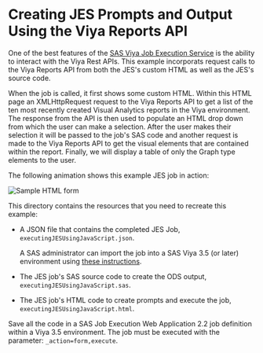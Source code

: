 # Creating JES Prompts and Output Using the Viya Reports API

One of the best features of the [SAS Viya Job Execution Service](https://go.documentation.sas.com/?cdcId=jobexeccdc&cdcVersion=2.2&docsetId=jobexecug&docsetTarget=titlepage.htm&locale=en#p0izfftsr05kf6n1barcj6t2pxid) is the ability to interact with the Viya Rest APIs.  This example incorporats request calls to the Viya Reports API from both the JES's custom HTML as well as the JES's source code.  

When the job is called, it first shows some custom HTML.  Within this HTML page an XMLHttpRequest request to the Viya Reports API to get a list of the ten most recently created Visual Analytics reports in the Viya environment.  The response from the API is then used to populate an HTML drop down from which the user can make a selection.  After the user makes their selection it will be passed to the job's SAS code and another request is made to the Viya Reports API to get the visual elements that are contained within the report.  Finally, we will display a table of only the Graph type elements to the user.

The following animation shows this example JES job in action:

![Sample HTML form](./executingJESUsingJavaScript.gif)

This directory contains the resources that you need to recreate this example:

- A JSON file that contains the completed JES Job,
  `executingJESUsingJavaScript.json`.

  A SAS administrator can import the job into a SAS Viya 3.5 (or later)
  environment using
  [these instructions](https://go.documentation.sas.com/?docsetId=calpromotion&docsetTarget=n0djzpossyj6rrn1vvi1wfvp2qhp.htm&docsetVersion=3.5&locale=en#p1h997oay4wsjon1uby6m99zzhsx).

- The JES job's SAS source code to create the ODS output,
  `executingJESUsingJavaScript.sas`.
- The JES job's HTML code to create prompts and execute the job,
  `executingJESUsingJavaScript.html`.

Save all the code in a SAS Job Execution Web Application 2.2 job definition
within a Viya 3.5 environment. The job must be executed with the parameter:
`_action=form,execute`.
